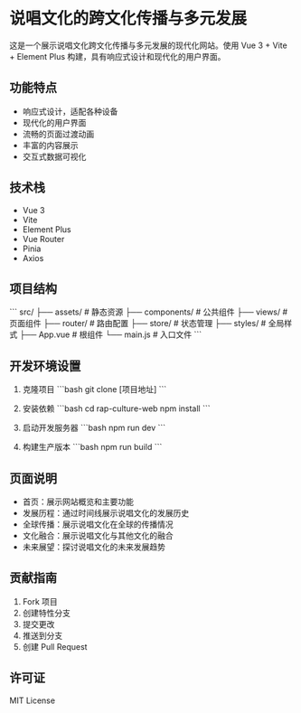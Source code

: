 # 说唱文化的跨文化传播与多元发展

这是一个展示说唱文化跨文化传播与多元发展的现代化网站。使用 Vue 3 + Vite + Element Plus 构建，具有响应式设计和现代化的用户界面。

## 功能特点

- 响应式设计，适配各种设备
- 现代化的用户界面
- 流畅的页面过渡动画
- 丰富的内容展示
- 交互式数据可视化

## 技术栈

- Vue 3
- Vite
- Element Plus
- Vue Router
- Pinia
- Axios

## 项目结构

\`\`\`
src/
  ├── assets/        # 静态资源
  ├── components/    # 公共组件
  ├── views/         # 页面组件
  ├── router/        # 路由配置
  ├── store/         # 状态管理
  ├── styles/        # 全局样式
  ├── App.vue        # 根组件
  └── main.js        # 入口文件
\`\`\`

## 开发环境设置

1. 克隆项目
\`\`\`bash
git clone [项目地址]
\`\`\`

2. 安装依赖
\`\`\`bash
cd rap-culture-web
npm install
\`\`\`

3. 启动开发服务器
\`\`\`bash
npm run dev
\`\`\`

4. 构建生产版本
\`\`\`bash
npm run build
\`\`\`

## 页面说明

- 首页：展示网站概览和主要功能
- 发展历程：通过时间线展示说唱文化的发展历史
- 全球传播：展示说唱文化在全球的传播情况
- 文化融合：展示说唱文化与其他文化的融合
- 未来展望：探讨说唱文化的未来发展趋势

## 贡献指南

1. Fork 项目
2. 创建特性分支
3. 提交更改
4. 推送到分支
5. 创建 Pull Request

## 许可证

MIT License
